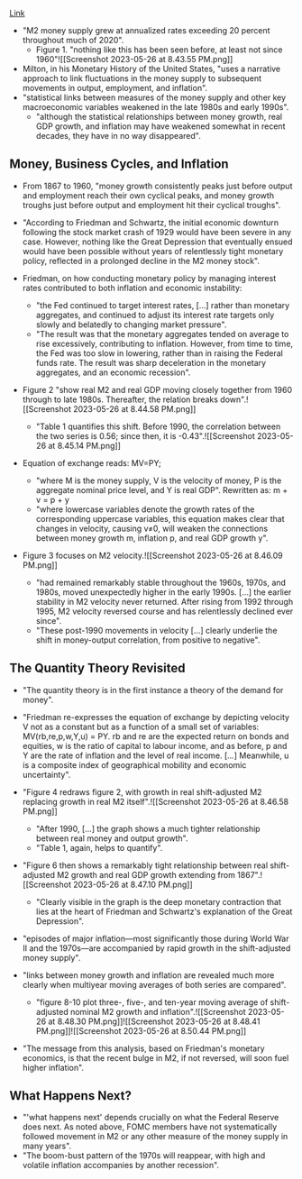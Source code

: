 [Link](https://www.mercatus.org/publications/monetary-policy/what-would-milton-friedman-say-about-recent-surge-money-growth#:~:text=Friedman's%20position%20in%20that%20debate,in%20the%20quantity%20of%20money.”)

- "M2 money supply grew at annualized rates exceeding 20 percent throughout much of 2020".
	- Figure 1. "nothing like this has been seen before, at least not since 1960"![[Screenshot 2023-05-26 at 8.43.55 PM.png]]
- Milton, in his Monetary History of the United States, "uses a narrative approach to link fluctuations in the money supply to subsequent movements in output, employment, and inflation".
- "statistical links between measures of the money supply and other key macroeconomic variables weakened in the late 1980s and early 1990s".
	- "although the statistical relationships between money growth, real GDP growth, and inflation may have weakened somewhat in recent decades, they have in no way disappeared".

## Money, Business Cycles, and Inflation
- From 1867 to 1960, "money growth consistently peaks just before output and employment reach their own cyclical peaks, and money growth troughs just before output and employment hit their cyclical troughs".
- "According to Friedman and Schwartz, the initial economic downturn following the stock market crash of 1929 would have been severe in any case. However, nothing like the Great Depression that eventually ensued would have been possible without years of relentlessly tight monetary policy, reflected in a prolonged decline in the M2 money stock".
- Friedman, on how conducting monetary policy by managing interest rates contributed to both inflation and economic instability:
	- "the Fed continued to target interest rates, […] rather than monetary aggregates, and continued to adjust its interest rate targets only slowly and belatedly to changing market pressure".
	- "The result was that the monetary aggregates tended on average to rise excessively, contributing to inflation. However, from time to time, the Fed was too slow in lowering, rather than in raising the Federal funds rate. The result was sharp deceleration in the monetary aggregates, and an economic recession".
- Figure 2 "show real M2 and real GDP moving closely together from 1960 through to late 1980s. Thereafter, the relation breaks down".![[Screenshot 2023-05-26 at 8.44.58 PM.png]]
	- "Table 1 quantifies this shift. Before 1990, the correlation between the two series is 0.56; since then, it is -0.43".![[Screenshot 2023-05-26 at 8.45.14 PM.png]]

- Equation of exchange reads: MV=PY;
	- "where M is the money supply, V is the velocity of money, P is the aggregate nominal price level, and Y is real GDP". Rewritten as:
				m + v = p + y
	- "where lowercase variables denote the growth rates of the corresponding uppercase variables, this equation makes clear that changes in velocity, causing v≠0, will weaken the connections between money growth m, inflation p, and real GDP growth y".
- Figure 3 focuses on M2 velocity.![[Screenshot 2023-05-26 at 8.46.09 PM.png]]
	- "had remained remarkably stable throughout the 1960s, 1970s, and 1980s, moved unexpectedly higher in the early 1990s. […] the earlier stability in M2 velocity never returned. After rising from 1992 through 1995, M2 velocity reversed course and has relentlessly declined ever since".
	- "These post-1990 movements in velocity […] clearly underlie the shift in money-output correlation, from positive to negative".

## The Quantity Theory Revisited
- "The quantity theory is in the first instance a theory of the demand for money".
- "Friedman re-expresses the equation of exchange by depicting velocity V not as a constant but as a function of a small set of variables:
		MV(rb,re,p,w,Y,u) = PY.
	rb and re are the expected return on bonds and equities, w is the ratio of capital to labour income, and as before, p and Y are the rate of inflation and the level of real income. […] Meanwhile, u is a composite index of geographical mobility and economic uncertainty".
- "Figure 4 redraws figure 2, with growth in real shift-adjusted M2 replacing growth in real M2 itself".![[Screenshot 2023-05-26 at 8.46.58 PM.png]]
	- "After 1990, […] the graph shows a much tighter relationship between real money and output growth".
	- "Table 1, again, helps to quantify".

- "Figure 6 then shows a remarkably tight relationship between real shift-adjusted M2 growth and real GDP growth extending from 1867".![[Screenshot 2023-05-26 at 8.47.10 PM.png]]
	- "Clearly visible in the graph is the deep monetary contraction that lies at the heart of Friedman and Schwartz's explanation of the Great Depression".
- "episodes of major inflation—most significantly those during World War II and the 1970s—are accompanied by rapid growth in the shift-adjusted money supply".
- "links between money growth and inflation are revealed much more clearly when multiyear moving averages of both series are compared".
	- "figure 8-10 plot three-, five-, and ten-year moving average of shift-adjusted nominal M2 growth and inflation".![[Screenshot 2023-05-26 at 8.48.30 PM.png]]![[Screenshot 2023-05-26 at 8.48.41 PM.png]]![[Screenshot 2023-05-26 at 8.50.44 PM.png]]
- "The message from this analysis, based on Friedman's monetary economics, is that the recent bulge in M2, if not reversed, will soon fuel higher inflation".

## What Happens Next?
- "'what happens next' depends crucially on what the Federal Reserve does next. As noted above, FOMC members have not systematically followed movement in M2 or any other measure of the money supply in many years".
- "The boom-bust pattern of the 1970s will reappear, with high and volatile inflation accompanies by another recession".